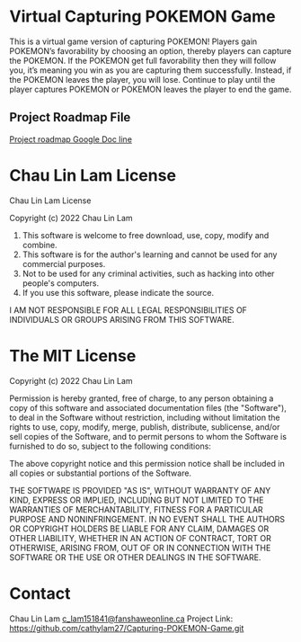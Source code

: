 # Virtual Capturing POKEMON Game

This is a virtual game version of capturing POKEMON! Players gain POKEMON’s favorability by choosing an option, thereby players can capture the POKEMON. If the POKEMON get full favorability then they will follow you, it’s meaning you win as you are capturing them successfully. Instead, if the POKEMON leaves the player, you will lose. Continue to play until the player captures POKEMON or POKEMON leaves the player to end the game.

## Project Roadmap File
[Project roadmap Google Doc line](https://docs.google.com/document/d/1a47BMRJI3Cawoz7Wysc7LSZFf2aEfz-QJ61uSj44VNg/edit?usp=sharing)

# Chau Lin Lam License
Chau Lin Lam License

Copyright (c) 2022 Chau Lin Lam

1) This software is welcome to free download, use, copy, modify and combine.
2) This software is for the author's learning and cannot be used for any commercial purposes.
3) Not to be used for any criminal activities, such as hacking into other people's computers.
4) If you use this software, please indicate the source.

I AM NOT RESPONSIBLE FOR ALL LEGAL RESPONSIBILITIES OF INDIVIDUALS OR GROUPS ARISING FROM THIS SOFTWARE.

# The MIT License
Copyright (c) 2022 Chau Lin Lam

Permission is hereby granted, free of charge, to any person obtaining a copy of this software and associated documentation files (the "Software"), to deal in the Software without restriction, including without limitation the rights to use, copy, modify, merge, publish, distribute, sublicense, and/or sell copies of the Software, and to permit persons to whom the Software is furnished to do so, subject to the following conditions:

The above copyright notice and this permission notice shall be included in all copies or substantial portions of the Software.

THE SOFTWARE IS PROVIDED "AS IS", WITHOUT WARRANTY OF ANY KIND, EXPRESS OR IMPLIED, INCLUDING BUT NOT LIMITED TO THE WARRANTIES OF MERCHANTABILITY, FITNESS FOR A PARTICULAR PURPOSE AND NONINFRINGEMENT. IN NO EVENT SHALL THE AUTHORS OR COPYRIGHT HOLDERS BE LIABLE FOR ANY CLAIM, DAMAGES OR OTHER LIABILITY, WHETHER IN AN ACTION OF CONTRACT, TORT OR OTHERWISE, ARISING FROM, OUT OF OR IN CONNECTION WITH THE SOFTWARE OR THE USE OR OTHER DEALINGS IN THE SOFTWARE.

# Contact
Chau Lin Lam
c_lam151841@fanshaweonline.ca
Project Link: https://github.com/cathylam27/Capturing-POKEMON-Game.git
